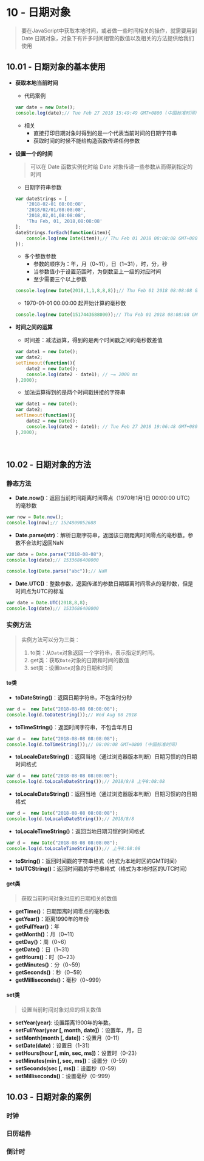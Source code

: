 # 10 - 日期对象

> 要在JavaScript中获取本地时间，或者做一些时间相关的操作，就需要用到 Date 日期对象，对象下有许多时间相管的数值以及相关的方法提供给我们使用

## 10.01 - 日期对象的基本使用

- **获取本地当前时间**

  - 代码案例

  ```js
  var date = new Date();
  console.log(date);// Tue Feb 27 2018 15:49:49 GMT+0800 (中国标准时间)
  ```

  - 相关
    - 直接打印日期对象时得到的是一个代表当前时间的日期字符串
    - 获取时间的时候不能给构造函数传递任何参数

- **设置一个的时间**

  > 可以在 Date 函数实例化时给 Date 对象传递一些参数从而得到指定的时间

  - 日期字符串参数

  ```js
  var dateStrings = [
      '2018-02-01 08:08:08',
      '2018/02/01/08:08:08',
      '2018,02,01,08:08:08',
      'Thu Feb, 01, 2018,08:08:08'
  ];
  dateStrings.forEach(function(item){
      console.log(new Date(item));// Thu Feb 01 2018 08:08:08 GMT+0800 (中国标准时间)
  });
  ```

  - 多个整数参数
    - 参数的顺序为：年，月（0\~11），日（1\~31），时，分，秒
    - 当参数值小于设置范围时，为倒数至上一级的对应时间
    - 至少需要三个以上参数

  ```js
  console.log(new Date(2018,1,1,8,8,8));// Thu Feb 01 2018 08:08:08 GMT+0800 (中国标准时间)
  ```

  - 1970-01-01 00:00:00 起开始计算的毫秒数

  ```js
  console.log(new Date(1517443688000));// Thu Feb 01 2018 08:08:08 GMT+0800 (中国标准时间)
  ```

- **时间之间的运算**

  - 时间差：减法运算，得到的是两个时间戳之间的毫秒数差值

  ```js
  var date1 = new Date();
  var date2;
  setTimeout(function(){
      date2 = new Date();
      console.log(date2 - date1); // ~= 2000 ms
  },2000);

  ```

  - 加法运算得到的是两个时间戳拼接的字符串

  ```js
  var date1 = new Date();
  var date2;
  setTimeout(function(){
      date2 = new Date();
      console.log(date2 + date1); // Tue Feb 27 2018 19:06:48 GMT+0800 (中国标准时间)Tue Feb 27 2018 19:06:46 GMT+0800 (中国标准时间)
  },2000);
  ```

  ​

## 10.02 - 日期对象的方法

### 静态方法

- **Date.now()**：返回当前时间距离时间零点（1970年1月1日 00:00:00 UTC）的毫秒数

```js
var now = Date.now();
console.log(now);// 1524809052688
```

- **Date.parse(str)**：解析日期字符串，返回该日期距离时间零点的毫秒数。参数不合法时返回NaN

```js
var date = Date.parse("2018-08-08");
console.log(date);// 1533686400000

console.log(Date.parse("abc"));// NaN
```

- **Date.UTC()**：整数参数，返回传递的参数日期距离时间零点的毫秒数，但是时间点为UTC的标准

```js
var date = Date.UTC(2018,8,8);
console.log(date);// 1533686400000
```

### 实例方法

> 实例方法可以分为三类：
>
> 1. to类：从`Date`对象返回一个字符串，表示指定的时间。
> 2. get类：获取`Date`对象的日期和时间的数值
> 3. set类：设置`Date`对象的日期和时间

#### to类

- **toDateString()**：返回日期字符串，不包含时分秒

```js
var d =  new Date("2018-08-08 08:08:08");
console.log(d.toDateString());// Wed Aug 08 2018
```

- **toTimeString()**：返回时间字符串，不包含年月日

```js
var d =  new Date("2018-08-08 08:08:08");
console.log(d.toTimeString());// 08:08:08 GMT+0800 (中国标准时间)
```

- **toLocaleDateString()**：返回当地（通过浏览器版本判断）日期习惯的的日期时间格式

```js
var d =  new Date("2018-08-08 08:08:08");
console.log(d.toLocaleDateString());// 2018/8/8 上午8:08:08
```

- **toLocaleDateString()**：返回当地（通过浏览器版本判断）日期习惯的的日期格式

```js
var d =  new Date("2018-08-08 08:08:08");
console.log(d.toLocaleDateString());// 2018/8/8
```

- **toLocaleTimeString()**：返回当地日期习惯的时间格式

```js
var d =  new Date("2018-08-08 08:08:08");
console.log(d.toLocaleTimeString());// 上午8:08:08
```

- **toString()**：返回时间戳的字符串格式（格式为本地时区的GMT时间）
- **toUTCString()**：返回时间戳的字符串格式（格式为本地时区的UTC时间）

#### get类

> 获取当前时间对象对应的日期相关的数值

- **getTime()**：日期距离时间零点的毫秒数
- **getYear()**：距离1990年的年份
- **getFullYear()**：年
- **getMonth()**：月（0~11）
- **getDay()**：周（0~6）
- **getDate()**：日（1~31）
- **getHours()**：时（0~23）
- **getMinutes()**：分（0~59）
- **getSeconds()**：秒（0~59）
- **getMilliseconds()**：毫秒（0~999）

#### set类

> 设置当前时间对象对应的相关数值

- **setYear(year)**: 设置距离1900年的年数。
- **setFullYear(year [, month, date]）**：设置年，月，日
- **setMonth(month [, date])**：设置月（0-11）
- **setDate(date)**：设置日（1-31）
- **setHours(hour [, min, sec, ms])**：设置时（0-23）
- **setMinutes(min [, sec, ms])**：设置分（0-59）
- **setSeconds(sec [, ms])**：设置秒（0-59）
- **setMilliseconds()**：设置毫秒（0-999）

## 10.03 - 日期对象的案例

### 时钟

### 日历组件

### 倒计时

